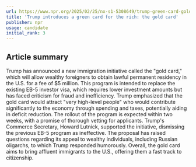 ```yaml
---
url: https://www.npr.org/2025/02/25/nx-s1-5308649/trump-green-card-gold-card-immigration
title: 'Trump introduces a green card for the rich: the gold card'
publisher: npr
usage: candidate
initial_rank: 3
---
```

## Article summary
Trump has announced a new immigration initiative called the "gold card," which will allow wealthy foreigners to obtain lawful permanent residency in the U.S. for a fee of $5 million. This program is intended to replace the existing EB-5 investor visa, which requires lower investment amounts but has faced criticism for fraud and inefficiency. Trump emphasized that the gold card would attract "very high-level people" who would contribute significantly to the economy through spending and taxes, potentially aiding in deficit reduction. The rollout of the program is expected within two weeks, with a promise of thorough vetting for applicants. Trump's Commerce Secretary, Howard Lutnick, supported the initiative, dismissing the previous EB-5 program as ineffective. The proposal has raised questions regarding its appeal to wealthy individuals, including Russian oligarchs, to which Trump responded humorously. Overall, the gold card aims to bring affluent immigrants to the U.S., offering them a fast track to citizenship.
